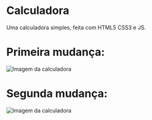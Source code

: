 # Calculadora
Uma calculadora simples, feita com HTML5 CSS3 e JS.

# Primeira mudança:

![Imagem da calculadora](https://media.discordapp.net/attachments/529138788237049856/688926982125387776/Captura_de_tela_de_2020-03-15_22-47-46.png?width=458&height=458)


# Segunda mudança:

![Imagem da calculadora](https://cdn.discordapp.com/attachments/529138788237049856/692901517744668709/Captura_de_tela_de_2020-03-26_21-55-51.png)
